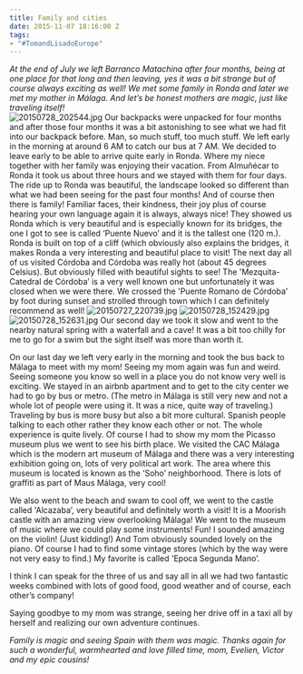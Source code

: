```yaml
---
title: Family and cities
date: 2015-11-07 18:16:00 Z
tags:
- "#TomandLisadoEurope"
---
```


*At the end of July we left Barranco Matachina after four months, being at one place for that long and then leaving, yes it was a bit strange but of course always exciting as well! We met some family in Ronda and later we met my mother in Málaga. And let’s be honest mothers are magic, just like traveling itself!*\
![20150728_202544.jpg](/uploads/20150728_202544.jpg)<!--more-->
Our backpacks were unpacked for four months and after those four months it was a bit astonishing to see what we had fit into our backpack before. Man, so much stuff, too much stuff. We left early in the morning at around 6 AM to catch our bus at 7 AM. We decided to leave early to be able to arrive quite early in Ronda. Where my niece together with her family was enjoying their vacation. From Almuñécar to Ronda it took us about three hours and we stayed with them for four days. The ride up to Ronda was beautiful, the landscape looked so different than what we had been seeing for the past four months! And of course then there is family! Familiar faces, their kindness, their joy plus of course hearing your own language again it is always, always nice! They showed us Ronda which is very beautiful and is especially known for its bridges, the one I got to see is called ‘Puente Nuevo’ and it is the tallest one (120 m.). Ronda is built on top of a cliff (which obviously also explains the bridges, it makes Ronda a very interesting and beautiful place to visit! The next day all of us visited Córdoba and Córdoba was really hot (about 45 degrees Celsius). But obviously filled with beautiful sights to see! The 'Mezquita-Catedral de Córdoba’ is a very well known one but unfortunately it was closed when we were there. We crossed the 'Puente Romano de Córdoba’ by foot during sunset and strolled through town which I can definitely recommend as well!
![20150727_220739.jpg](/uploads/20150727_220739.jpg)
![20150728_152429.jpg](/uploads/20150728_152429.jpg)
![20150728_152631.jpg](/uploads/20150728_152631.jpg)
Our second day we took it slow and went to the nearby natural spring with a waterfall and a cave! It was a bit too chilly for me to go for a swim but the sight itself was more than worth it.

On our last day we left very early in the morning and took the bus back to Málaga to meet with my mom! Seeing my mom again was fun and weird. Seeing someone you know so well in a place you do not know very well is exciting. We stayed in an airbnb apartment and to get to the city center we had to go by bus or metro. (The metro in Málaga is still very new and not a whole lot of people were using it. It was a nice, quite way of traveling.) Traveling by bus is more busy but also a bit more cultural. Spanish people talking to each other rather they know each other or not. The whole experience is quite lively. Of course I had to show my mom the Picasso museum plus we went to see his birth place. We visited the CAC Málaga  which is the modern art museum of Málaga and there was a very interesting exhibition going on, lots of very political art work. The area where this museum is located is known as the ’Soho’ neighborhood. There is lots of graffiti as part of Maus Málaga, very cool!

We also went to the beach and swam to cool off, we went to the castle called 'Alcazaba’, very beautiful and definitely worth a visit! It is a Moorish castle with an amazing view overlooking Málaga! We went to the museum of music where we could play some instruments! Fun! I sounded amazing on the violin! (Just kidding!) And Tom obviously sounded lovely on the piano. Of course I had to find some vintage stores (which by the way were not very easy to find.) My favorite is called 'Epoca Segunda Mano’.

I think I can speak for the three of us and say all in all we had two fantastic weeks combined with lots of good food, good weather and of course, each other’s company!

Saying goodbye to my mom was strange, seeing her drive off in a taxi all by herself and realizing our own adventure continues.

*Family is magic and seeing Spain with them was magic. Thanks again for such a wonderful, warmhearted and love filled time, mom, Evelien, Victor and my epic cousins!*